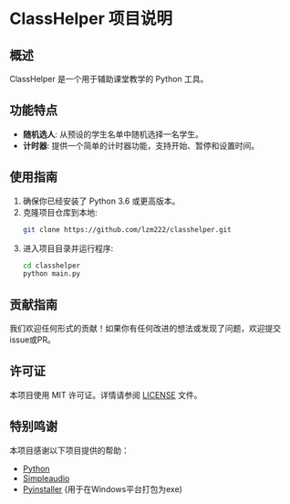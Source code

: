 # ClassHelper 项目说明

## 概述
ClassHelper 是一个用于辅助课堂教学的 Python 工具。

## 功能特点
- **随机选人**: 从预设的学生名单中随机选择一名学生。
- **计时器**: 提供一个简单的计时器功能，支持开始、暂停和设置时间。

## 使用指南
1. 确保你已经安装了 Python 3.6 或更高版本。
2. 克隆项目仓库到本地:
   ```bash
   git clone https://github.com/lzm222/classhelper.git
3. 进入项目目录并运行程序:
   ```bash
   cd classhelper
   python main.py

## 贡献指南
我们欢迎任何形式的贡献！如果你有任何改进的想法或发现了问题，欢迎提交issue或PR。

## 许可证
本项目使用 MIT 许可证。详情请参阅 [LICENSE](LICENSE) 文件。

## 特别鸣谢
本项目感谢以下项目提供的帮助：
- [Python](https://www.python.org/)
- [Simpleaudio](https://github.com/hamiltron/py-simple-audio)
- [Pyinstaller](https://www.pyinstaller.org/) (用于在Windows平台打包为exe)
